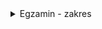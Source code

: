 <details>
  <summary>
    Egzamin - zakres
  </summary>
  
  Egzamin pisemny. Szybkie przeglądowe zadania. Tematy poniżej:  
- Co to jest heurystyka, a co to jest metaheurystyka
- Schematy (pseudokod) algorytmów:
  - algorytm wspinaczkowy
  - algorytm symulowanego wyżarzania
  - algortym genetyczny (wersja klasyczna na ciągach bitów i wersja dostosowana - program ewolucyjny)
  - algorytm tabu
  - strategia ewolucyjna
- Elementy metaheurystyk
    - funkcja celu
    - funkcja oceny
    - selekcja
    - mutacja
    - krzyżowanie
    - rekombinacja
    - warunek zakończenia (oraz oczywiście co najmniej 2 przykłady)
    - populacja początkowa (oraz jak ją tworzymy: albo losowo, albo dostosowaną do zadania)
    - eksploracja a eksploatacja
    - genotyp
    - fenotyp
  - Cechy i właściwości
    - globalne i lokalne optimum
    - jaki algorytm świetnie się zrównolegla
    - o co chodzi w wyspowym algorytmie genetycznym
    - jaka metoda stosuje automatyczne dostosowanie zasięgu mutacji
    - jaka metoda zawsze zatrzyma się w minimum lokalnym
    - przedwczesna zbieżność
    - superosobnik
    - metoda ruletki
    - selekcja turniejowa
    - jakie są pożądane cechy selekcji
    - w jaki sposób stwierdzić jaki zestaw parametrów metody jest najlepszy
    - co oznaczają znaczki mu lambda rho w strategiach ewolucyjnych?
    - mamy metaheurystykę i metodę dokładną rozwiązania pewnego konkretnego problemu. Co wybieżemy jeśli:
    - chcemy wykonać obliczenia jak najszybciej.
    - chcemy wykonać obliczenia dokładnie.
    - mamy metaheurystykę i metodę dokładną rozwiązania pewnego konkretnego problemu. W jakich przypadkach zastosujemy metaheurystykę, a w jakich metodę dokładną?
    - która metoda działa szybciej - metoda pełnego przeglądu, czy algorytm (tu wstaw dowolną metaheurystykę)?
    - która metoda daje dokładniejsze wyniki - metoda pełnego przeglądu, czy algorytm genetyczny?
    - jaka metoda metaheurystyczna jest najlepsza? Uzasadnij (tak, tu jest haczyk  ).
    - jak powinien ogólnie wzrastać czas obliczeń dla metaheurystyki. Kiedy nie ma sensu stosować metaheurystyki?.
    - w jakiej metaheurystyce korzystamy z reprezentacji drzewiastej chromosomów.
  - programowanie genetyczne, co to jest?
</details>
